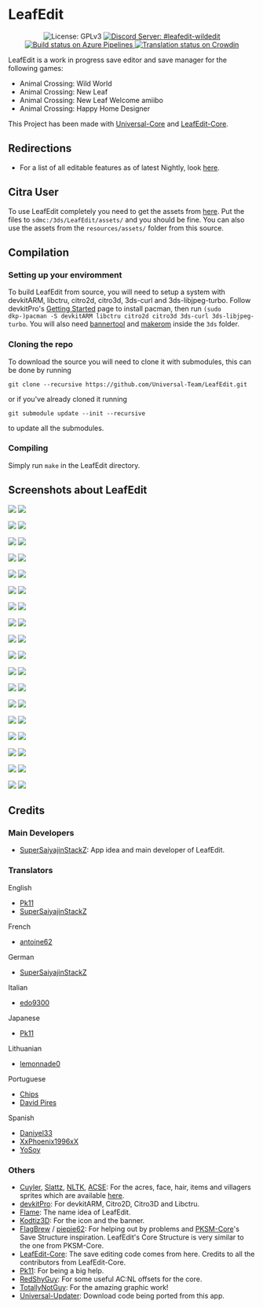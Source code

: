 # LeafEdit
<p align="center">
  <img src="https://img.shields.io/badge/License-GPLv3-informational.svg" alt="License: GPLv3">
  <a href="https://discord.gg/KDJCfGF">
    <img src="https://img.shields.io/badge/Discord-%23leafedit-7289DA" alt="Discord Server: #leafedit-wildedit">
  </a>
  <a href="https://dev.azure.com/Universal-Team/Builds/_build?definitionId=8">
    <img src="https://dev.azure.com/Universal-Team/Builds/_apis/build/status/Universal-Team.LeafEdit?branchName=master" alt="Build status on Azure Pipelines">
  </a>
  <a href="https://crowdin.com/project/leafedit">
    <img src="https://badges.crowdin.net/leafedit/localized.svg" alt="Translation status on Crowdin">
  </a>
</p>

LeafEdit is a work in progress save editor and save manager for the following games:
* Animal Crossing: Wild World
* Animal Crossing: New Leaf
* Animal Crossing: New Leaf Welcome amiibo
* Animal Crossing: Happy Home Designer

This Project has been made with [Universal-Core](https://github.com/Universal-Team/Universal-Core) and [LeafEdit-Core](https://github.com/Universal-Team/LeafEdit-Core).


## Redirections
- For a list of all editable features as of latest Nightly, look [here](https://github.com/Universal-Team/LeafEdit/blob/master/editing-features.md).

## Citra User
To use LeafEdit completely you need to get the assets from [here](https://github.com/Universal-Team/extras/raw/master/builds/LeafEdit/assets/). Put the files to `sdmc:/3ds/LeafEdit/assets/` and you should be fine. You can also use the assets from the `resources/assets/` folder from this source.

## Compilation
### Setting up your enviromment

To build LeafEdit from source, you will need to setup a system with devkitARM, libctru, citro2d, citro3d, 3ds-curl and 3ds-libjpeg-turbo. Follow devkitPro's [Getting Started](https://devkitpro.org/wiki/Getting_Started) page to install pacman, then run `(sudo dkp-)pacman -S devkitARM libctru citro2d citro3d 3ds-curl 3ds-libjpeg-turbo`. You will also need [bannertool](https://github.com/Steveice10/bannertool/releases/latest) and [makerom](https://github.com/profi200/Project_CTR/releases/latest) inside the `3ds` folder.

### Cloning the repo

To download the source you will need to clone it with submodules, this can be done by running
```
git clone --recursive https://github.com/Universal-Team/LeafEdit.git
```
or if you've already cloned it running 
```
git submodule update --init --recursive
```
to update all the submodules.

### Compiling

Simply run `make` in the LeafEdit directory.

## Screenshots about LeafEdit
![](https://github.com/Universal-Team/LeafEdit/blob/master/Screenshots/acreEditorNL.png) ![](https://github.com/Universal-Team/LeafEdit/blob/master/Screenshots/acreEditorWW.png)

![](https://github.com/Universal-Team/LeafEdit/blob/master/Screenshots/appearanceEditorNL.png) ![](https://github.com/Universal-Team/LeafEdit/blob/master/Screenshots/appearanceEditorWW.png)

![](https://github.com/Universal-Team/LeafEdit/blob/master/Screenshots/badgeEditor.png) ![](https://github.com/Universal-Team/LeafEdit/blob/master/Screenshots/credits.png)

![](https://github.com/Universal-Team/LeafEdit/blob/master/Screenshots/developed_screen.png) ![](https://github.com/Universal-Team/LeafEdit/blob/master/Screenshots/editor.png)

![](https://github.com/Universal-Team/LeafEdit/blob/master/Screenshots/itemEditorNL.png) ![](https://github.com/Universal-Team/LeafEdit/blob/master/Screenshots/itemEditorWW.png)

![](https://github.com/Universal-Team/LeafEdit/blob/master/Screenshots/itemList.png) ![](https://github.com/Universal-Team/LeafEdit/blob/master/Screenshots/mainmenu.png)

![](https://github.com/Universal-Team/LeafEdit/blob/master/Screenshots/mapEditorNL.png) ![](https://github.com/Universal-Team/LeafEdit/blob/master/Screenshots/mapEditorWW.png)

![](https://github.com/Universal-Team/LeafEdit/blob/master/Screenshots/paletteToolNL.png) ![](https://github.com/Universal-Team/LeafEdit/blob/master/Screenshots/paletteToolNL2.png)

![](https://github.com/Universal-Team/LeafEdit/blob/master/Screenshots/paletteToolWW.png) ![](https://github.com/Universal-Team/LeafEdit/blob/master/Screenshots/patternEditor.png)

![](https://github.com/Universal-Team/LeafEdit/blob/master/Screenshots/patternToolMenu.png) ![](https://github.com/Universal-Team/LeafEdit/blob/master/Screenshots/patternViewer.png)

![](https://github.com/Universal-Team/LeafEdit/blob/master/Screenshots/playerEditorNL.png) ![](https://github.com/Universal-Team/LeafEdit/blob/master/Screenshots/playerEditorNL2.png)

![](https://github.com/Universal-Team/LeafEdit/blob/master/Screenshots/playerEditorWW.png) ![](https://github.com/Universal-Team/LeafEdit/blob/master/Screenshots/playerEditorWW2.png)

![](https://github.com/Universal-Team/LeafEdit/blob/master/Screenshots/playerSelector.png) ![](https://github.com/Universal-Team/LeafEdit/blob/master/Screenshots/pocketEditorNL.png)

![](https://github.com/Universal-Team/LeafEdit/blob/master/Screenshots/pocketEditorWW.png) ![](https://github.com/Universal-Team/LeafEdit/blob/master/Screenshots/saveSelect.png)

![](https://github.com/Universal-Team/LeafEdit/blob/master/Screenshots/scriptMain.png) ![](https://github.com/Universal-Team/LeafEdit/blob/master/Screenshots/settings.png) 

![](https://github.com/Universal-Team/LeafEdit/blob/master/Screenshots/townEditor.png) ![](https://github.com/Universal-Team/LeafEdit/blob/master/Screenshots/updateCenter.png) 

![](https://github.com/Universal-Team/LeafEdit/blob/master/Screenshots/villagerEditor.png) ![](https://github.com/Universal-Team/LeafEdit/blob/master/Screenshots/villagerItemEditor.png) 

![](https://github.com/Universal-Team/LeafEdit/blob/master/Screenshots/villagerSelect.png) ![](https://github.com/Universal-Team/LeafEdit/blob/master/Screenshots/villagerViewer.png)


## Credits
### Main Developers
- [SuperSaiyajinStackZ](https://github.com/SuperSaiyajinStackZ): App idea and main developer of LeafEdit.
### Translators

English
- [Pk11](https://github.com/Epicpkmn11)
- [SuperSaiyajinStackZ](https://github.com/SuperSaiyajinStackZ)

French
- [antoine62](https://github.com/antoine62)

German
- [SuperSaiyajinStackZ](https://github.com/SuperSaiyajinStackZ)

Italian
- [edo9300](https://github.com/edo9300)

Japanese
- [Pk11](https://github.com/Epicpkmn11)

Lithuanian
- [lemonnade0](https://steamcommunity.com/profiles/76561198276444028)

Portuguese
- [Chips](https://github.com/Ch1p5)
- [David Pires](https://github.com/DavidPires)

Spanish
- [Daniyel33](https://github.com/Daniyel33)
- [XxPhoenix1996xX](https://github.com/XxPhoenix1996xX)
- [YoSoy](https://twitter.com/riku200)

### Others
- [Cuyler](https://github.com/Cuyler36), [Slattz](https://github.com/Slattz), [NLTK](https://github.com/Slattz/NLTK), [ACSE](https://github.com/Cuyler36/ACSE): For the acres, face, hair, items and villagers sprites which are available [here](https://github.com/Universal-Team/extras/raw/master/builds/LeafEdit/assets/).
- [devkitPro](https://github.com/devkitPro): For devkitARM, Citro2D, Citro3D and Libctru.
- [Flame](https://github.com/FlameKat53): The name idea of LeafEdit.
- [Kodtiz3D](https://github.com/Kodtiz3D): For the icon and the banner.
- [FlagBrew](https://github.com/FlagBrew) / [piepie62](https://github.com/piepie62): For helping out by problems and [PKSM-Core](https://github.com/FlagBrew/PKSM-Core)'s Save Structure inspiration. LeafEdit's Core Structure is very similar to the one from PKSM-Core.
- [LeafEdit-Core](https://github.com/Universal-Team/LeafEdit-Core): The save editing code comes from here. Credits to all the contributors from LeafEdit-Core.
- [Pk11](https://github.com/Epicpkmn11): For being a big help.
- [RedShyGuy](https://github.com/RedShyGuy): For some useful AC:NL offsets for the core.
- [TotallyNotGuy](https://github.com/TotallyNotGuy): For the amazing graphic work!
- [Universal-Updater](https://github.com/Universal-Team/Universal-Updater): Download code being ported from this app.